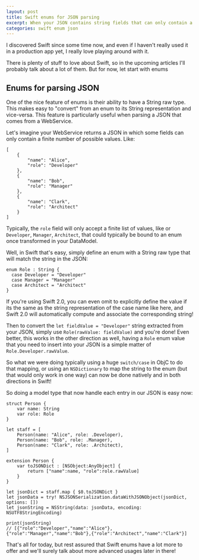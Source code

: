 ```yaml
---
layout: post
title: Swift enums for JSON parsing
excerpt: When your JSON contains string fields that can only contain a limited set of values, Swift enums and their ability to have String raw types can be very handy.
categories: swift enum json
---
```


I discovered Swift since some time now, and even if I haven't really used it in a production app yet, I really love playing around with it.

There is plenty of stuff to love about Swift, so in the upcoming articles I'll probably talk about a lot of them. But for now, let start with enums


## Enums for parsing JSON

One of the nice feature of enums is their ability to have a String raw type. This makes easy to "convert" from an enum to its String representation and vice-versa. This feature is particularly useful when parsing a JSON that comes from a WebService.

Let's imagine your WebService returns a JSON in which some fields can only contain a finite number of possible values. Like:


    [
        {
            "name": "Alice",
            "role": "Developer"
        },
        {
            "name": "Bob",
            "role": "Manager"
        },
        {
            "name": "Clark",
            "role": "Architect"
        }
    ]


Typically, the `role` field will only accept a finite list of values, like or `Developer`, `Manager`, `Architect`, that could typically be bound to an enum once transformed in your DataModel.

Well, in Swift that's easy, simply define an enum with a String raw type that will match the string in the JSON:

    enum Role : String {
      case Developer = "Developer"
      case Manager = "Manager"
      case Architect = "Architect"
    }

If you're using Swift 2.0, you can even omit to explicitly define the value if its the same as the string representation of the case name like here, and Swift 2.0 will automatically compute and associate the corresponding string!

Then to convert the `let fieldValue = "Developer"` string extracted from your JSON, simply use `Role(rawValue: fieldValue)` and you're done!
Even better, this works in the other direction as well, having a `Role` enum value that you need to insert into your JSON is a simple matter of `Role.Developer.rawValue`.

So what we were doing typically using a huge `switch/case` in ObjC to do that mapping, or using an `NSDictionary` to map the string to the enum (but that would only work in one way) can now be done natively and in both directions in Swift!


So doing a model type that now handle each entry in our JSON is easy now:

    struct Person {
        var name: String
        var role: Role
    }

    let staff = [
        Person(name: "Alice", role: .Developer),
        Person(name: "Bob", role: .Manager),
        Person(name: "Clark", role: .Architect),
    ]

    extension Person {
        var toJSONDict : [NSObject:AnyObject] {
            return ["name":name, "role":role.rawValue]
        }
    }

    let jsonDict = staff.map { $0.toJSONDict }
    let jsonData = try! NSJSONSerialization.dataWithJSONObject(jsonDict, options: [])
    let jsonString = NSString(data: jsonData, encoding: NSUTF8StringEncoding)

    print(jsonString)
    // [{"role":"Developer","name":"Alice"},{"role":"Manager","name":"Bob"},{"role":"Architect","name":"Clark"}]


That's all for today, but rest assured that Swift enums have a lot more to offer and we'll surely talk about more advanced usages later in there!